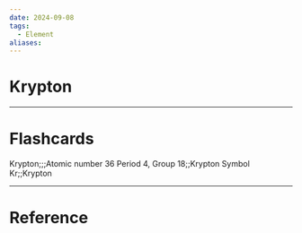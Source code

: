 ```yaml
---
date: 2024-09-08
tags:
  - Element
aliases:
---
```

# Krypton



---
# Flashcards
Krypton;;;Atomic number 36
Period 4, Group 18;;Krypton
Symbol Kr;;Krypton


---
# Reference
